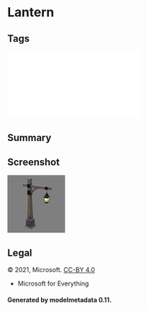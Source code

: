 # Lantern

## Tags

![sharable](../../README-sharable.md)

## Summary

 

## Screenshot

![screenshot](screenshot/screenshot.jpg)

## Legal

&copy; 2021, Microsoft. [CC-BY 4.0](https://creativecommons.org/licenses/by-nd/4.0/legalcode)

 - Microsoft for Everything

#### Generated by modelmetadata 0.11.